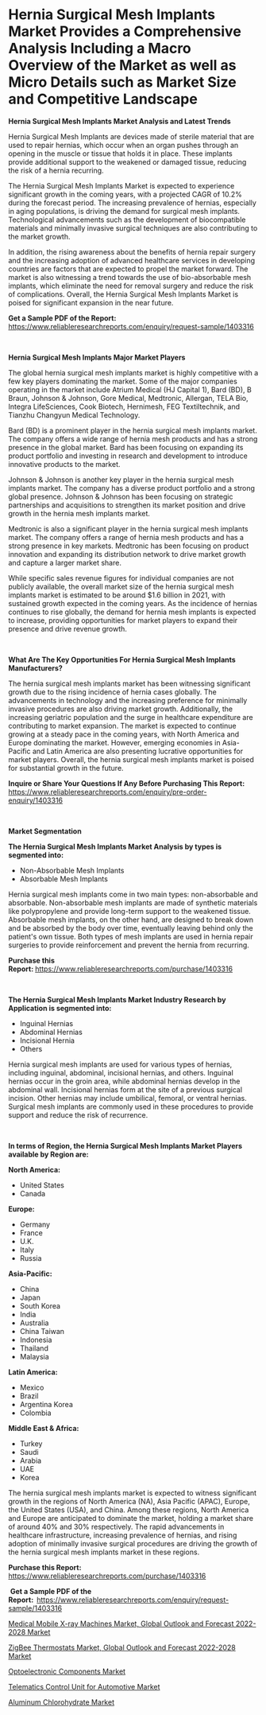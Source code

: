 <p><h1>Hernia Surgical Mesh Implants Market Provides a Comprehensive Analysis Including a Macro Overview of the Market as well as Micro Details such as Market Size and Competitive Landscape</h1></p><p><strong>Hernia Surgical Mesh Implants Market Analysis and Latest Trends</strong></p>
<p><p>Hernia Surgical Mesh Implants are devices made of sterile material that are used to repair hernias, which occur when an organ pushes through an opening in the muscle or tissue that holds it in place. These implants provide additional support to the weakened or damaged tissue, reducing the risk of a hernia recurring.</p><p>The Hernia Surgical Mesh Implants Market is expected to experience significant growth in the coming years, with a projected CAGR of 10.2% during the forecast period. The increasing prevalence of hernias, especially in aging populations, is driving the demand for surgical mesh implants. Technological advancements such as the development of biocompatible materials and minimally invasive surgical techniques are also contributing to the market growth.</p><p>In addition, the rising awareness about the benefits of hernia repair surgery and the increasing adoption of advanced healthcare services in developing countries are factors that are expected to propel the market forward. The market is also witnessing a trend towards the use of bio-absorbable mesh implants, which eliminate the need for removal surgery and reduce the risk of complications. Overall, the Hernia Surgical Mesh Implants Market is poised for significant expansion in the near future.</p></p>
<p><strong>Get a Sample PDF of the Report:&nbsp;</strong> <a href="https://www.reliableresearchreports.com/enquiry/request-sample/1403316">https://www.reliableresearchreports.com/enquiry/request-sample/1403316</a></p>
<p>&nbsp;</p>
<p><strong>Hernia Surgical Mesh Implants Major Market Players</strong></p>
<p><p>The global hernia surgical mesh implants market is highly competitive with a few key players dominating the market. Some of the major companies operating in the market include Atrium Medical (HJ Capital 1), Bard (BD), B Braun, Johnson & Johnson, Gore Medical, Medtronic, Allergan, TELA Bio, Integra LifeSciences, Cook Biotech, Hernimesh, FEG Textiltechnik, and Tianzhu Changyun Medical Technology.</p><p>Bard (BD) is a prominent player in the hernia surgical mesh implants market. The company offers a wide range of hernia mesh products and has a strong presence in the global market. Bard has been focusing on expanding its product portfolio and investing in research and development to introduce innovative products to the market.</p><p>Johnson & Johnson is another key player in the hernia surgical mesh implants market. The company has a diverse product portfolio and a strong global presence. Johnson & Johnson has been focusing on strategic partnerships and acquisitions to strengthen its market position and drive growth in the hernia mesh implants market.</p><p>Medtronic is also a significant player in the hernia surgical mesh implants market. The company offers a range of hernia mesh products and has a strong presence in key markets. Medtronic has been focusing on product innovation and expanding its distribution network to drive market growth and capture a larger market share.</p><p>While specific sales revenue figures for individual companies are not publicly available, the overall market size of the hernia surgical mesh implants market is estimated to be around $1.6 billion in 2021, with sustained growth expected in the coming years. As the incidence of hernias continues to rise globally, the demand for hernia mesh implants is expected to increase, providing opportunities for market players to expand their presence and drive revenue growth.</p></p>
<p>&nbsp;</p>
<p><strong>What Are The Key Opportunities For Hernia Surgical Mesh Implants Manufacturers?</strong></p>
<p><p>The hernia surgical mesh implants market has been witnessing significant growth due to the rising incidence of hernia cases globally. The advancements in technology and the increasing preference for minimally invasive procedures are also driving market growth. Additionally, the increasing geriatric population and the surge in healthcare expenditure are contributing to market expansion. The market is expected to continue growing at a steady pace in the coming years, with North America and Europe dominating the market. However, emerging economies in Asia-Pacific and Latin America are also presenting lucrative opportunities for market players. Overall, the hernia surgical mesh implants market is poised for substantial growth in the future.</p></p>
<p><strong>Inquire or Share Your Questions If Any Before Purchasing This Report:</strong> <a href="https://www.reliableresearchreports.com/enquiry/pre-order-enquiry/1403316">https://www.reliableresearchreports.com/enquiry/pre-order-enquiry/1403316</a></p>
<p>&nbsp;</p>
<p><strong>Market Segmentation</strong></p>
<p><strong>The Hernia Surgical Mesh Implants Market Analysis by types is segmented into:</strong></p>
<p><ul><li>Non-Absorbable Mesh Implants</li><li>Absorbable Mesh Implants</li></ul></p>
<p><p>Hernia surgical mesh implants come in two main types: non-absorbable and absorbable. Non-absorbable mesh implants are made of synthetic materials like polypropylene and provide long-term support to the weakened tissue. Absorbable mesh implants, on the other hand, are designed to break down and be absorbed by the body over time, eventually leaving behind only the patient's own tissue. Both types of mesh implants are used in hernia repair surgeries to provide reinforcement and prevent the hernia from recurring.</p></p>
<p><strong>Purchase this Report:&nbsp;</strong><a href="https://www.reliableresearchreports.com/purchase/1403316">https://www.reliableresearchreports.com/purchase/1403316</a></p>
<p>&nbsp;</p>
<p><strong>The Hernia Surgical Mesh Implants Market Industry Research by Application is segmented into:</strong></p>
<p><ul><li>Inguinal Hernias</li><li>Abdominal Hernias</li><li>Incisional Hernia</li><li>Others</li></ul></p>
<p><p>Hernia surgical mesh implants are used for various types of hernias, including inguinal, abdominal, incisional hernias, and others. Inguinal hernias occur in the groin area, while abdominal hernias develop in the abdominal wall. Incisional hernias form at the site of a previous surgical incision. Other hernias may include umbilical, femoral, or ventral hernias. Surgical mesh implants are commonly used in these procedures to provide support and reduce the risk of recurrence.</p></p>
<p>&nbsp;</p>
<p><strong>In terms of Region, the Hernia Surgical Mesh Implants Market Players available by Region are:</strong></p>
<p>
    <p> <strong> North America: </strong>
        <ul>
            <li>United States</li>
            <li>Canada</li>
        </ul>
        </p> 
    <p> <strong> Europe: </strong>
        <ul>
            <li>Germany</li>
            <li>France</li>
            <li>U.K.</li>
            <li>Italy</li>
            <li>Russia</li>
        </ul>
        </p> 
    <p> <strong> Asia-Pacific: </strong>
        <ul>
            <li>China</li>
            <li>Japan</li>
            <li>South Korea</li>
            <li>India</li>
            <li>Australia</li>
            <li>China Taiwan</li>
            <li>Indonesia</li>
            <li>Thailand</li>
            <li>Malaysia</li>
        </ul>
        </p> 
    <p> <strong> Latin America: </strong>
        <ul>
            <li>Mexico</li>
            <li>Brazil</li>
            <li>Argentina Korea</li>
            <li>Colombia</li>
        </ul>
        </p> 
    <p> <strong> Middle East & Africa: </strong>
        <ul>
            <li>Turkey</li>
            <li>Saudi</li>
            <li>Arabia</li>
            <li>UAE</li>
            <li>Korea</li>
        </ul>
    </p>
    </p>
<p><p>The hernia surgical mesh implants market is expected to witness significant growth in the regions of North America (NA), Asia Pacific (APAC), Europe, the United States (USA), and China. Among these regions, North America and Europe are anticipated to dominate the market, holding a market share of around 40% and 30% respectively. The rapid advancements in healthcare infrastructure, increasing prevalence of hernias, and rising adoption of minimally invasive surgical procedures are driving the growth of the hernia surgical mesh implants market in these regions.</p></p>
<p><strong>Purchase this Report: </strong><a href="https://www.reliableresearchreports.com/purchase/1403316">https://www.reliableresearchreports.com/purchase/1403316</a></p>
<p>&nbsp;<strong>Get a Sample PDF of the Report:&nbsp;&nbsp;</strong><a href="https://www.reliableresearchreports.com/enquiry/request-sample/1403316">https://www.reliableresearchreports.com/enquiry/request-sample/1403316</a></p>
<p><strong></strong></p>
<p><p><a href="https://picayune-night-cbd.notion.site/Medical-Mobile-X-ray-Machines-Market-Global-Outlook-and-Forecast-2022-2028-Market-Furnish-Informati-a198717e63444c2dae416e54359de967">Medical Mobile X-ray Machines Market, Global Outlook and Forecast 2022-2028 Market</a></p><p><a href="https://funky-papaya-cf4.notion.site/ZigBee-Thermostats-Market-Global-Outlook-and-Forecast-2022-2028-Market-Size-Share-Trends-Analysi-66bc12416df14e98bfe1880cd6d78ac2">ZigBee Thermostats Market, Global Outlook and Forecast 2022-2028 Market</a></p><p><a href="https://view.publitas.com/reportprime-1/optoelectronic-components-market-size-growing-and-forecasted-for-period-from-2024-2031-and-provides-complete-market-analysis-of-this-market/">Optoelectronic Components Market</a></p><p><a href="https://github.com/zjyglelu/Market-Research-Report-List-1/blob/main/telematics-control-unit-for-automotive-market.md">Telematics Control Unit for Automotive Market</a></p><p><a href="https://view.publitas.com/reportprime-1/aluminum-chlorohydrate-market-size-growing-and-forecasted-for-period-from-2024-2031-and-provides-complete-market-analysis-of-this-market/">Aluminum Chlorohydrate Market</a></p></p>